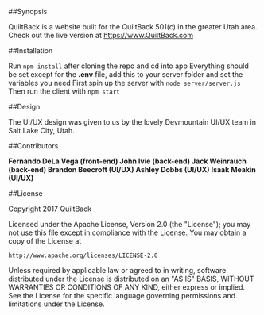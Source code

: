 ##Synopsis

QuiltBack is a website built for the QuiltBack 501(c) in the greater Utah area. Check out the live version at https://www.QuiltBack.com

##Installation

Run `npm install` after cloning the repo and cd into app
Everything should be set except for the **.env** file, add this to your server folder and set the variables you need
First spin up the server with `node server/server.js`
Then run the client with `npm start`

##Design

The UI/UX design was given to us by the lovely Devmountain UI/UX team in Salt Lake City, Utah.  

##Contributors

**Fernando DeLa Vega (front-end)
John Ivie (back-end)
Jack Weinrauch (back-end)
Brandon Beecroft (UI/UX)
Ashley Dobbs (UI/UX)
Isaak Meakin (UI/UX)**

##License

Copyright 2017 QuiltBack

Licensed under the Apache License, Version 2.0 (the "License");
you may not use this file except in compliance with the License.
You may obtain a copy of the License at

    http://www.apache.org/licenses/LICENSE-2.0

Unless required by applicable law or agreed to in writing, software
distributed under the License is distributed on an "AS IS" BASIS,
WITHOUT WARRANTIES OR CONDITIONS OF ANY KIND, either express or implied.
See the License for the specific language governing permissions and
limitations under the License.
